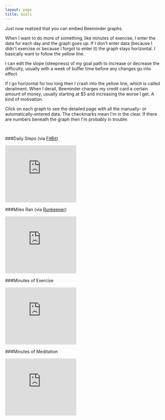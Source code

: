 ```yaml
---
layout: page
title: Goals
---
```


<aside>
	<p>Just now realized that you can embed Beeminder graphs.</p>
	<p>When I want to do more of something, like minutes of exercise, I enter the data for each day and the graph goes up. If I don't enter data (because I didn't exercise or because I forgot to enter it) the graph stays horizontal. I basically want to follow the yellow line.</p>
	<p>I can edit the slope (steepness) of my goal path to increase or decrease the difficulty, usually with a week of buffer time before any changes go into effect.</p>
	<p>If I go horizontal for too long then I crash into the yellow line, which is called derailment. When I derail, Beeminder charges my credit card a certain amount of money, usually starting at $5 and increasing the worse I get. A kind of motivation.</p>
</aside>

Click on each graph to see the detailed page with all the manually- or automatically-entered data. The checkmarks mean I'm in the clear. If there are numbers beneath the graph then I'm probably in trouble.

<br>

###Daily Steps (via [FitBit](https://www.fitbit.com/user/3D6HK3))

<iframe src="https://www.beeminder.com/widget?slug=steps&username=speesbag" height="185px" width="230px" frameborder="0px" ></iframe>

<br>

###Miles Ran (via [Runkeeper](http://runkeeper.com/user/speesbag/profile))

<iframe src="https://www.beeminder.com/widget?slug=runkeeper&username=speesbag" height="185px" width="230px" frameborder="0px" ></iframe>

<br>

###Minutes of Exercise

<iframe src="https://www.beeminder.com/widget?slug=exercise&username=speesbag" height="185px" width="230px" frameborder="0px" ></iframe>

<br>

###Minutes of Meditation

<iframe src="https://www.beeminder.com/widget?slug=meditation&username=speesbag" height="185px" width="230px" frameborder="0px" ></iframe>

